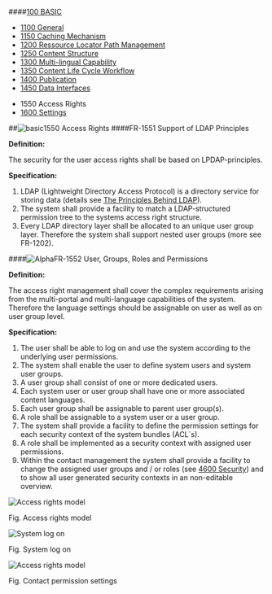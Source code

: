 ####[100 BASIC](https://github.com/massiveart/sulu-docs/tree/master/system-requirements/100-basic "100 BASIC")

* [1100 General](https://github.com/massiveart/sulu-docs/tree/master/system-requirements/100-basic/1100_general.md "1100 General")
* [1150 Caching Mechanism](https://github.com/massiveart/sulu-docs/tree/master/system-requirements/100-basic/1150_caching.md "1150 Caching Mechanism")
* [1200 Ressource Locator Path Management](https://github.com/massiveart/sulu-docs/tree/master/system-requirements/100-basic/1200_rlp.md "1200 Ressource Locator Path Management")
* [1250 Content Structure](https://github.com/massiveart/sulu-docs/tree/master/system-requirements/100-basic/1250_content-structure.md "1250 Content Structure")
* [1300 Multi-lingual Capability](https://github.com/massiveart/sulu-docs/tree/master/system-requirements/100-basic/1300_multi-lingual-capability.md "1300 Multi-lingual Capability")
* [1350 Content Life Cycle Workflow](https://github.com/massiveart/sulu-docs/tree/master/system-requirements/100-basic/1350_clc.md "1350 Content Life Cycle Workflow")
* [1400 Publication](https://github.com/massiveart/sulu-docs/tree/master/system-requirements/100-basic/1400_publication.md "1400 Publication")
* [1450 Data Interfaces](https://github.com/massiveart/sulu-docs/tree/master/system-requirements/100-basic/1450_data-interfaces.md "1450 Data Interfaces")

<!--* [1500 Security](https://github.com/massiveart/sulu-docs/tree/master/system-requirements/100-basic/1500_security.md "1500 Security")-->
* 1550 Access Rights
* [1600 Settings](https://github.com/massiveart/sulu-docs/tree/master/system-requirements/100-basic/1600_settings.md "1600 Settings")

##![basic](https://raw.github.com/massiveart/sulu-docs/master/system-requirements/images/basic.png)1550 Access Rights
####FR-1551 Support of LDAP Principles

**Definition:**

The security for the user access rights shall be based on LPDAP-principles.

**Specification:**

1. LDAP (Lightweight Directory Access Protocol) is a directory service for storing data (details see [The Principles Behind LDAP](http://linuxandwindows.uw.hu/linuxwinworld-chp-8-sect-1.html)).
2. The system shall provide a facility to match a LDAP-structured permission tree to the systems access right structure.
3. Every LDAP directory layer shall be allocated to an unique user group layer. Therefore the system shall support nested user groups (more see FR-1202).

####![Alpha](https://raw.github.com/massiveart/sulu-docs/master/system-requirements/images/alpha.png)FR-1552 User, Groups, Roles and Permissions

**Definition:**

The access right management shall cover the complex requirements arising from the multi-portal and multi-language capabilities of the system. Therefore the language settings should be assignable on user as well as on user group level.

**Specification:**

1. The user shall be able to log on and use the system according to the underlying user permissions.
1. The system shall enable the user to define system users and system user groups.
1. A user group shall consist of one or more dedicated users.
1. Each system user or user group shall have one or more associated content languages.
1. Each user group shall be assignable to parent user group(s).
1. A role shall be assignable to a system user or a user group.
1. The system shall provide a facility to define the permission settings for each security context of the system bundles (ACL´s).
1. A role shall be implemented as a security context with assigned user permissions.
1. Within the contact management the system shall provide a facility to change the assigned user groups and / or roles (see [4600 Security](https://github.com/massiveart/sulu-docs/tree/master/system-requirements/400-contacts/securtiy.md "4600 Securty")) and to show all user generated security contexts in an non-editable overview.

![Access rights model](https://raw.github.com/massiveart/sulu-docs/master/system-requirements/images/access-rights-model.png)

Fig. Access rights model

![System log on](https://raw.github.com/massiveart/sulu-docs/master/system-requirements/images/log-on.png)

Fig. System log on

![Access rights model](https://raw.github.com/massiveart/sulu-docs/master/system-requirements/images/contact-permissions.png)

Fig. Contact permission settings

